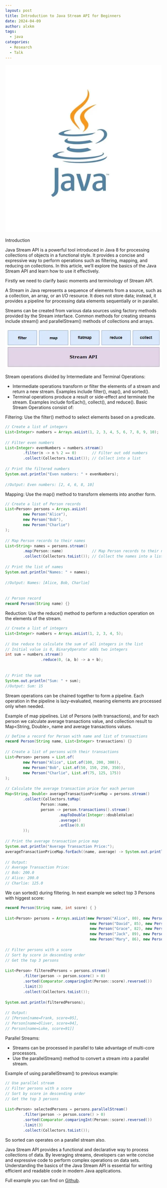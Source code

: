 ```yaml
---
layout: post
title: Introduction to Java Stream API for Beginners
date: 2024-04-09
author: alxkm
tags:
  - java
categories:
  - Research
  - Talk
---
```


![image](/assets/img/introduction-to-stream-api/java_logo.jpeg)

Introduction

Java Stream API is a powerful tool introduced in Java 8 for processing collections of objects in a functional style. It provides a concise and expressive way to perform operations such as filtering, mapping, and reducing on collections. In this article, we’ll explore the basics of the Java Stream API and learn how to use it effectively.

Firstly we need to clarify basic moments and terminology of Stream API.

A Stream in Java represents a sequence of elements from a source, such as a collection, an array, or an I/O resource. It does not store data; instead, it provides a pipeline for processing data elements sequentially or in parallel.

Streams can be created from various data sources using factory methods provided by the Stream interface. Common methods for creating streams include stream() and parallelStream() methods of collections and arrays.

![image](/assets/img/introduction-to-stream-api/stream_main_methods.jpeg)


Stream operations divided by Intermediate and Terminal Operations:

- Intermediate operations transform or filter the elements of a stream and return a new stream. Examples include filter(), map(), and sorted().
- Terminal operations produce a result or side-effect and terminate the stream. Examples include forEach(), collect(), and reduce().
Basic Stream Operations consist of:

Filtering: Use the filter() method to select elements based on a predicate.

```java
// Create a list of integers
List<Integer> numbers = Arrays.asList(1, 2, 3, 4, 5, 6, 7, 8, 9, 10);

// Filter even numbers
List<Integer> evenNumbers = numbers.stream()
        .filter(n -> n % 2 == 0)       // Filter out odd numbers
        .collect(Collectors.toList()); // Collect into a list

// Print the filtered numbers
System.out.println("Even numbers: " + evenNumbers);

//Output: Even numbers: [2, 4, 6, 8, 10]
```
Mapping: Use the map() method to transform elements into another form.

```java
// Create a list of Person records
List<Person> persons = Arrays.asList(
        new Person("Alice"),
        new Person("Bob"),
        new Person("Charlie")
);

// Map Person records to their names
List<String> names = persons.stream()
        .map(Person::name)             // Map Person records to their names
        .collect(Collectors.toList()); // Collect the names into a list

// Print the list of names
System.out.println("Names: " + names);

//Output: Names: [Alice, Bob, Charlie]


// Person record
record Person(String name) {}
```

Reduction: Use the reduce() method to perform a reduction operation on the elements of the stream.


```java
// Create a list of integers
List<Integer> numbers = Arrays.asList(1, 2, 3, 4, 5);

// Use reduce to calculate the sum of all integers in the list
// Initial value is 0, BinaryOperator adds two integers
int sum = numbers.stream()
                .reduce(0, (a, b) -> a + b); 


// Print the sum
System.out.println("Sum: " + sum);
//Output: Sum: 15
```

Stream operations can be chained together to form a pipeline. Each operation in the pipeline is lazy-evaluated, meaning elements are processed only when needed.

Example of map pipelines. List of Persons (with transactions), and for each person we calculate average transactions value, and collection result to Map<String, Double>, name and average transactions values.


```java
// Define a record for Person with name and list of transactions
record Person(String name, List<Integer> transactions) {}

// Create a list of persons with their transactions
List<Person> persons = List.of(
        new Person("Alice", List.of(100, 200, 300)),
        new Person("Bob", List.of(50, 150, 250, 350)),
        new Person("Charlie", List.of(75, 125, 175))
);

// Calculate the average transaction price for each person
Map<String, Double> averageTransactionPriceMap = persons.stream()
        .collect(Collectors.toMap(
                Person::name,
                person -> person.transactions().stream()
                        .mapToDouble(Integer::doubleValue)
                        .average()
                        .orElse(0.0)
        ));

// Print the average transaction price map
System.out.println("Average Transaction Price:");
averageTransactionPriceMap.forEach((name, average) -> System.out.println(name + ": " + average));

// Output:
// Average Transaction Price:
// Bob: 200.0
// Alice: 200.0
// Charlie: 125.0
```

We can sorted() during filtering. In next example we select top 3 Persons with higgest score:

```java
record Person(String name, int score) { }

List<Person> persons = Arrays.asList(new Person("Alice", 80), new Person("Bob", 90), new Person("Charlie", 70),
                                      new Person("David", 85), new Person("Eve", 75), new Person("Frank", 95),
                                      new Person("Grace", 82), new Person("Henry", 88), new Person("Ivy", 72),
                                      new Person("Jack", 89), new Person("Kate", 79), new Person("Luke", 91),
                                      new Person("Mary", 86), new Person("Nancy", 76), new Person("Oliver", 94));

// Filter persons with a score
// Sort by score in descending order
// Get the top 3 persons

List<Person> filteredPersons = persons.stream()
        .filter(person -> person.score() > 0)               
        .sorted(Comparator.comparingInt(Person::score).reversed()) 
        .limit(3)                                           
        .collect(Collectors.toList());

System.out.println(filteredPersons);

// Output:
// [Person[name=Frank, score=95], 
// Person[name=Oliver, score=94], 
// Person[name=Luke, score=91]]
```

Parallel Streams:
- Streams can be processed in parallel to take advantage of multi-core processors.
- Use the parallelStream() method to convert a stream into a parallel stream.

Example of using parallelStream() to previous example:

```java
// Use parallel stream
// Filter persons with a score
// Sort by score in descending order
// Get the top 3 persons

List<Person> selectedPersons = persons.parallelStream() 
        .filter(person -> person.score() > 0) 
        .sorted(Comparator.comparingInt(Person::score).reversed()) 
        .limit(3) 
        .collect(Collectors.toList());
```

So sorted can operates on a parallel stream also.

Java Stream API provides a functional and declarative way to process collections of data. By leveraging streams, developers can write concise and expressive code to perform complex operations on data sets. Understanding the basics of the Java Stream API is essential for writing efficient and readable code in modern Java applications.

Full example you can find on [Github](https://github.com/alxkm/articles/blob/master/src/main/java/org/alx/article/_10_introduction_to_stream_api/StreamApiExample.java).
